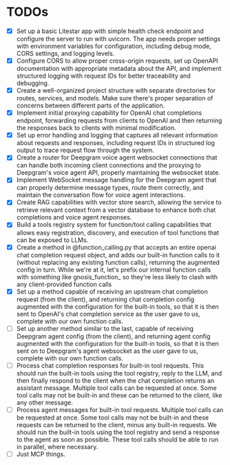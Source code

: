 # TODOs

- [x] Set up a basic Litestar app with simple health check endpoint and configure the server to run with uvicorn. The app needs proper settings with environment variables for configuration, including debug mode, CORS settings, and logging levels.
- [x] Configure CORS to allow proper cross-origin requests, set up OpenAPI documentation with appropriate metadata about the API, and implement structured logging with request IDs for better traceability and debugging.
- [x] Create a well-organized project structure with separate directories for routes, services, and models. Make sure there's proper separation of concerns between different parts of the application.
- [x] Implement initial proxying capability for OpenAI chat completions endpoint, forwarding requests from clients to OpenAI and then returning the responses back to clients with minimal modification.
- [x] Set up error handling and logging that captures all relevant information about requests and responses, including request IDs in structured log output to trace request flow through the system.
- [x] Create a router for Deepgram voice agent websocket connections that can handle both incoming client connections and the proxying to Deepgram's voice agent API, properly maintaining the websocket state.
- [x] Implement WebSocket message handling for the Deepgram agent that can properly determine message types, route them correctly, and maintain the conversation flow for voice agent interactions.
- [x] Create RAG capabilities with vector store search, allowing the service to retrieve relevant context from a vector database to enhance both chat completions and voice agent responses.
- [x] Build a tools registry system for function/tool calling capabilities that allows easy registration, discovery, and execution of tool functions that can be exposed to LLMs.
- [x] Create a method in @function_calling.py that accepts an entire openai chat completion request object, and adds our built-in function calls to it (without replacing any existing function calls), returning the augmented config in turn. While we're at it, let's prefix our internal function calls with something like gnosis_function_ so they're less likely to clash with any client-provided function calls
- [x] Set up a method capable of receiving an upstream chat completion request (from the client), and returning chat completion config augmented with the configuration for the built-in tools, so that it is then sent to OpenAI's chat completion service as the user gave to us, complete with our own function calls.
- [ ] Set up another method similar to the last, capable of receiving Deepgram agent config (from the client), and returning agent config augmented with the configuration for the built-in tools, so that it is then sent on to Deepgram's agent websocket as the user gave to us, complete with our own function calls.
- [ ] Process chat completion responses for built-in tool requests. This should run the built-in tools using the tool registry, reply to the LLM, and then finally respond to the client when the chat completion returns an assistant message. Multiple tool calls can be requested at once. Some tool calls may not be built-in and these can be returned to the client, like any other message.
- [ ] Process agent messages for built-in tool requests. Multiple tool calls can be requested at once. Some tool calls may not be built-in and these requests can be returned to the client, minus any built-in requests. We should run the built-in tools using the tool registry and send a response to the agent as soon as possible. These tool calls should be able to run in parallel, where necessary.
- [ ] Just MCP things.
